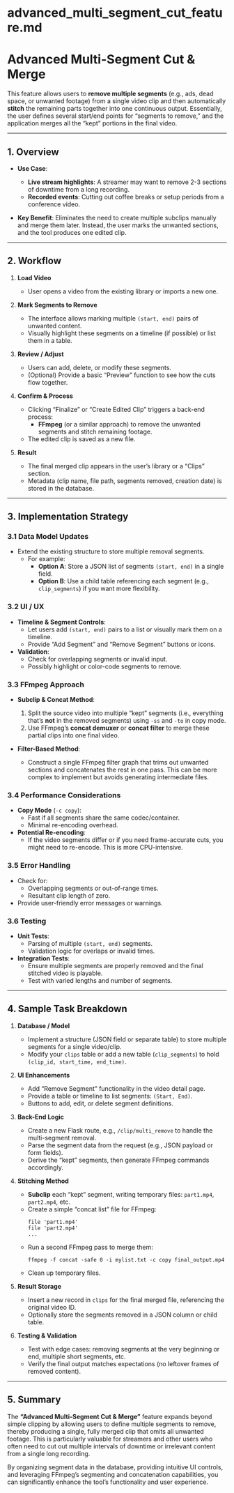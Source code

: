 # advanced_multi_segment_cut_feature.md

# Advanced Multi-Segment Cut & Merge

This feature allows users to **remove multiple segments** (e.g., ads, dead space, or unwanted footage) from a single video clip and then automatically **stitch** the remaining parts together into one continuous output. Essentially, the user defines several start/end points for “segments to remove,” and the application merges all the “kept” portions in the final video.

---

## 1. Overview

- **Use Case**:
  - **Live stream highlights**: A streamer may want to remove 2-3 sections of downtime from a long recording.  
  - **Recorded events**: Cutting out coffee breaks or setup periods from a conference video.  

- **Key Benefit**: Eliminates the need to create multiple subclips manually and merge them later. Instead, the user marks the unwanted sections, and the tool produces one edited clip.

---

## 2. Workflow

1. **Load Video**  
   - User opens a video from the existing library or imports a new one.

2. **Mark Segments to Remove**  
   - The interface allows marking multiple `(start, end)` pairs of unwanted content.  
   - Visually highlight these segments on a timeline (if possible) or list them in a table.

3. **Review / Adjust**  
   - Users can add, delete, or modify these segments.  
   - (Optional) Provide a basic “Preview” function to see how the cuts flow together.

4. **Confirm & Process**  
   - Clicking “Finalize” or “Create Edited Clip” triggers a back-end process:
     - **FFmpeg** (or a similar approach) to remove the unwanted segments and stitch remaining footage.
   - The edited clip is saved as a new file.

5. **Result**  
   - The final merged clip appears in the user’s library or a “Clips” section.  
   - Metadata (clip name, file path, segments removed, creation date) is stored in the database.

---

## 3. Implementation Strategy

### 3.1 Data Model Updates
- Extend the existing structure to store multiple removal segments.  
  - For example:
    - **Option A**: Store a JSON list of segments `(start, end)` in a single field.  
    - **Option B**: Use a child table referencing each segment (e.g., `clip_segments`) if you want more flexibility.

### 3.2 UI / UX
- **Timeline & Segment Controls**:  
  - Let users add `(start, end)` pairs to a list or visually mark them on a timeline.  
  - Provide “Add Segment” and “Remove Segment” buttons or icons.  
- **Validation**:  
  - Check for overlapping segments or invalid input.  
  - Possibly highlight or color-code segments to remove.

### 3.3 FFmpeg Approach
- **Subclip & Concat Method**:
  1. Split the source video into multiple “kept” segments (i.e., everything that’s **not** in the removed segments) using `-ss` and `-to` in copy mode.  
  2. Use FFmpeg’s **concat demuxer** or **concat filter** to merge these partial clips into one final video.

- **Filter-Based Method**:
  - Construct a single FFmpeg filter graph that trims out unwanted sections and concatenates the rest in one pass. This can be more complex to implement but avoids generating intermediate files.

### 3.4 Performance Considerations
- **Copy Mode** (`-c copy`):
  - Fast if all segments share the same codec/container.  
  - Minimal re-encoding overhead.
- **Potential Re-encoding**:
  - If the video segments differ or if you need frame-accurate cuts, you might need to re-encode. This is more CPU-intensive.

### 3.5 Error Handling
- Check for:
  - Overlapping segments or out-of-range times.  
  - Resultant clip length of zero.  
- Provide user-friendly error messages or warnings.

### 3.6 Testing
- **Unit Tests**:
  - Parsing of multiple `(start, end)` segments.  
  - Validation logic for overlaps or invalid times.
- **Integration Tests**:
  - Ensure multiple segments are properly removed and the final stitched video is playable.  
  - Test with varied lengths and number of segments.

---

## 4. Sample Task Breakdown

1. **Database / Model**  
   - Implement a structure (JSON field or separate table) to store multiple segments for a single video/clip.  
   - Modify your `clips` table or add a new table (`clip_segments`) to hold `(clip_id, start_time, end_time)`.

2. **UI Enhancements**  
   - Add “Remove Segment” functionality in the video detail page.  
   - Provide a table or timeline to list segments: `(Start, End)`.  
   - Buttons to add, edit, or delete segment definitions.

3. **Back-End Logic**  
   - Create a new Flask route, e.g., `/clip/multi_remove` to handle the multi-segment removal.  
   - Parse the segment data from the request (e.g., JSON payload or form fields).  
   - Derive the “kept” segments, then generate FFmpeg commands accordingly.

4. **Stitching Method**  
   - **Subclip** each “kept” segment, writing temporary files: `part1.mp4`, `part2.mp4`, etc.  
   - Create a simple “concat list” file for FFmpeg:  
     ```
     file 'part1.mp4'
     file 'part2.mp4'
     ...
     ```
   - Run a second FFmpeg pass to merge them:  
     ```
     ffmpeg -f concat -safe 0 -i mylist.txt -c copy final_output.mp4
     ```
   - Clean up temporary files.

5. **Result Storage**  
   - Insert a new record in `clips` for the final merged file, referencing the original video ID.  
   - Optionally store the segments removed in a JSON column or child table.

6. **Testing & Validation**  
   - Test with edge cases: removing segments at the very beginning or end, multiple short segments, etc.  
   - Verify the final output matches expectations (no leftover frames of removed content).

---

## 5. Summary

The **“Advanced Multi-Segment Cut & Merge”** feature expands beyond simple clipping by allowing users to define multiple segments to remove, thereby producing a single, fully merged clip that omits all unwanted footage. This is particularly valuable for streamers and other users who often need to cut out multiple intervals of downtime or irrelevant content from a single long recording.

By organizing segment data in the database, providing intuitive UI controls, and leveraging FFmpeg’s segmenting and concatenation capabilities, you can significantly enhance the tool’s functionality and user experience.
